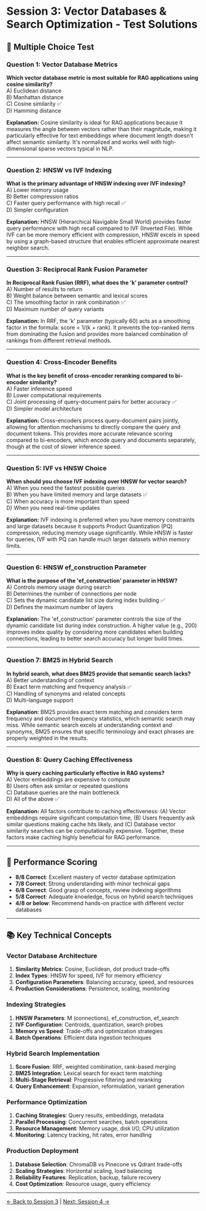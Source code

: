 # Session 3: Vector Databases & Search Optimization - Test Solutions

## 📝 Multiple Choice Test

### Question 1: Vector Database Metrics

**Which vector database metric is most suitable for RAG applications using cosine similarity?**  
A) Euclidean distance  
B) Manhattan distance  
C) Cosine similarity ✅  
D) Hamming distance  

**Explanation:** Cosine similarity is ideal for RAG applications because it measures the angle between vectors rather than their magnitude, making it particularly effective for text embeddings where document length doesn't affect semantic similarity. It's normalized and works well with high-dimensional sparse vectors typical in NLP.

---

### Question 2: HNSW vs IVF Indexing

**What is the primary advantage of HNSW indexing over IVF indexing?**  
A) Lower memory usage  
B) Better compression ratios  
C) Faster query performance with high recall ✅  
D) Simpler configuration  

**Explanation:** HNSW (Hierarchical Navigable Small World) provides faster query performance with high recall compared to IVF (Inverted File). While IVF can be more memory efficient with compression, HNSW excels in speed by using a graph-based structure that enables efficient approximate nearest neighbor search.

---

### Question 3: Reciprocal Rank Fusion Parameter

**In Reciprocal Rank Fusion (RRF), what does the 'k' parameter control?**  
A) Number of results to return  
B) Weight balance between semantic and lexical scores  
C) The smoothing factor in rank combination ✅  
D) Maximum number of query variants  

**Explanation:** In RRF, the 'k' parameter (typically 60) acts as a smoothing factor in the formula: score = 1/(k + rank). It prevents the top-ranked items from dominating the fusion and provides more balanced combination of rankings from different retrieval methods.

---

### Question 4: Cross-Encoder Benefits

**What is the key benefit of cross-encoder reranking compared to bi-encoder similarity?**  
A) Faster inference speed  
B) Lower computational requirements  
C) Joint processing of query-document pairs for better accuracy ✅  
D) Simpler model architecture  

**Explanation:** Cross-encoders process query-document pairs jointly, allowing for attention mechanisms to directly compare the query and document tokens. This provides more accurate relevance scoring compared to bi-encoders, which encode query and documents separately, though at the cost of slower inference speed.

---

### Question 5: IVF vs HNSW Choice

**When should you choose IVF indexing over HNSW for vector search?**  
A) When you need the fastest possible queries  
B) When you have limited memory and large datasets ✅  
C) When accuracy is more important than speed  
D) When you need real-time updates  

**Explanation:** IVF indexing is preferred when you have memory constraints and large datasets because it supports Product Quantization (PQ) compression, reducing memory usage significantly. While HNSW is faster for queries, IVF with PQ can handle much larger datasets within memory limits.

---

### Question 6: HNSW ef_construction Parameter

**What is the purpose of the 'ef_construction' parameter in HNSW?**  
A) Controls memory usage during search  
B) Determines the number of connections per node  
C) Sets the dynamic candidate list size during index building ✅  
D) Defines the maximum number of layers  

**Explanation:** The 'ef_construction' parameter controls the size of the dynamic candidate list during index construction. A higher value (e.g., 200) improves index quality by considering more candidates when building connections, leading to better search accuracy but longer build times.

---

### Question 7: BM25 in Hybrid Search

**In hybrid search, what does BM25 provide that semantic search lacks?**  
A) Better understanding of context  
B) Exact term matching and frequency analysis ✅  
C) Handling of synonyms and related concepts  
D) Multi-language support  

**Explanation:** BM25 provides exact term matching and considers term frequency and document frequency statistics, which semantic search may miss. While semantic search excels at understanding context and synonyms, BM25 ensures that specific terminology and exact phrases are properly weighted in the results.

---

### Question 8: Query Caching Effectiveness

**Why is query caching particularly effective in RAG systems?**  
A) Vector embeddings are expensive to compute  
B) Users often ask similar or repeated questions  
C) Database queries are the main bottleneck  
D) All of the above ✅  

**Explanation:** All factors contribute to caching effectiveness: (A) Vector embeddings require significant computation time, (B) Users frequently ask similar questions making cache hits likely, and (C) Database vector similarity searches can be computationally expensive. Together, these factors make caching highly beneficial for RAG performance.

---

## 🎯 Performance Scoring

- **8/8 Correct**: Excellent mastery of vector database optimization
- **7/8 Correct**: Strong understanding with minor technical gaps
- **6/8 Correct**: Good grasp of concepts, review indexing algorithms
- **5/8 Correct**: Adequate knowledge, focus on hybrid search techniques
- **4/8 or below**: Recommend hands-on practice with different vector databases

---

## 📚 Key Technical Concepts

### Vector Database Architecture

1. **Similarity Metrics**: Cosine, Euclidean, dot product trade-offs
2. **Index Types**: HNSW for speed, IVF for memory efficiency
3. **Configuration Parameters**: Balancing accuracy, speed, and resources
4. **Production Considerations**: Persistence, scaling, monitoring

### Indexing Strategies

1. **HNSW Parameters**: M (connections), ef_construction, ef_search
2. **IVF Configuration**: Centroids, quantization, search probes
3. **Memory vs Speed**: Trade-offs and optimization strategies
4. **Batch Operations**: Efficient data ingestion techniques

### Hybrid Search Implementation

1. **Score Fusion**: RRF, weighted combination, rank-based merging
2. **BM25 Integration**: Lexical search for exact term matching
3. **Multi-Stage Retrieval**: Progressive filtering and reranking
4. **Query Enhancement**: Expansion, reformulation, variant generation

### Performance Optimization

1. **Caching Strategies**: Query results, embeddings, metadata
2. **Parallel Processing**: Concurrent searches, batch operations
3. **Resource Management**: Memory usage, disk I/O, CPU utilization
4. **Monitoring**: Latency tracking, hit rates, error handling

### Production Deployment

1. **Database Selection**: ChromaDB vs Pinecone vs Qdrant trade-offs
2. **Scaling Strategies**: Horizontal scaling, load balancing
3. **Reliability Features**: Replication, backup, failure recovery
4. **Cost Optimization**: Resource usage, query efficiency

---

[← Back to Session 3](Session3_Vector_Databases_Search_Optimization.md) | [Next: Session 4 →](Session4_Query_Enhancement_Context_Augmentation.md)
